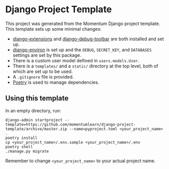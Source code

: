 # Django Project Template

This project was generated from the Momentum Django project template. This template sets up some minimal changes:

- [django-extensions](https://django-extensions.readthedocs.io/en/latest/) and [django-debug-toolbar](https://django-debug-toolbar.readthedocs.io/en/latest/) are both installed and set up.
- [django-environ](https://django-environ.readthedocs.io/en/latest/) is set up and the `DEBUG`, `SECRET_KEY`, and `DATABASES` settings are set by this package.
- There is a custom user model defined in `users.models.User`.
- There is a `templates/` and a `static/` directory at the top level, both of which are set up to be used.
- A `.gitignore` file is provided.
- [Poetry](https://python-poetry.org/) is used to manage dependencies.

## Using this template

In an empty directory, run:

```
django-admin startproject --template=https://github.com/momentumlearn/django-project-template/archive/master.zip --name=pyproject.toml <your_project_name> .
poetry install
cp <your_project_name>/.env.sample <your_project_name>/.env
poetry shell
./manage.py migrate
```

Remember to change `<your_project_name>` to your actual project name.

